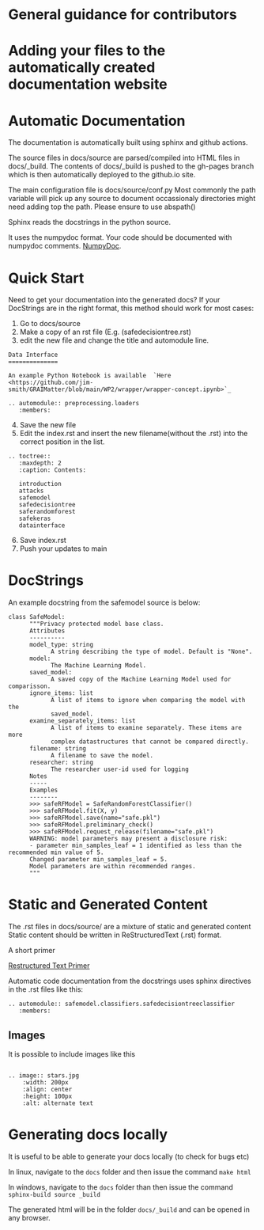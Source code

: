 # General guidance for contributors


# Adding your files to the automatically created documentation website
Automatic Documentation
=======================

The documentation is automatically built using sphinx and github actions.

The source files in docs/source are parsed/compiled into HTML files in docs/_build.
The contents of docs/_build is pushed to the gh-pages branch which is then automatically 
deployed to the github.io site. 

The main configuration file is docs/source/conf.py
Most commonly the path variable will pick up any source to document
occassionaly directories might need adding top the path. Please ensure to use abspath()

Sphinx reads the docstrings in the python source.

It uses the numpydoc format. Your code should be documented with numpydoc comments.
[NumpyDoc](https://numpydoc.readthedocs.io/en/latest/format.html). 

Quick Start
===========

Need to get your documentation into the generated docs?
If your DocStrings are in the right format, this method should work for most cases:

1. Go to docs/source
2. Make a copy of an rst file (E.g. (safedecisiontree.rst)
3. edit the new file and change the title and automodule line.
```
Data Interface
==============
 
An example Python Notebook is available  `Here <https://github.com/jim-smith/GRAIMatter/blob/main/WP2/wrapper/wrapper-concept.ipynb>`_
 
.. automodule:: preprocessing.loaders
   :members:
```

4. Save the new file
5. Edit the index.rst and insert the new filename(without the .rst) into the correct position in the list.
```
.. toctree::
   :maxdepth: 2
   :caption: Contents:
 
   introduction
   attacks
   safemodel
   safedecisiontree
   saferandomforest
   safekeras
   datainterface
```

6. Save index.rst
7. Push your updates to main

DocStrings
==========

An example docstring from
the safemodel source is below: 

```
class SafeModel:
      """Privacy protected model base class.
      Attributes
      ----------
      model_type: string
            A string describing the type of model. Default is "None".
      model:
            The Machine Learning Model. 
      saved_model:
            A saved copy of the Machine Learning Model used for comparisson.
      ignore_items: list
            A list of items to ignore when comparing the model with the 
            saved_model.
      examine_separately_items: list
            A list of items to examine separately. These items are more 
            complex datastructures that cannot be compared directly.
      filename: string
            A filename to save the model. 
      researcher: string
            The researcher user-id used for logging 
      Notes
      -----
      Examples
      --------
      >>> safeRFModel = SafeRandomForestClassifier()
      >>> safeRFModel.fit(X, y)
      >>> safeRFModel.save(name="safe.pkl")
      >>> safeRFModel.preliminary_check()
      >>> safeRFModel.request_release(filename="safe.pkl")
      WARNING: model parameters may present a disclosure risk:
      - parameter min_samples_leaf = 1 identified as less than the recommended min value of 5.
      Changed parameter min_samples_leaf = 5.
      Model parameters are within recommended ranges.
      """
```

Static and Generated Content
============================

The .rst files in docs/source/ are a mixture of static and generated content
Static content should be written in ReStructuredText (.rst) format.

A short primer  

[Restructured Text Primer](https://thomas-cokelaer.info/tutorials/sphinx/rest_syntax.html#introduction)

Automatic code documentation from the docstrings uses sphinx directives in the .rst files like this:

```
.. automodule:: safemodel.classifiers.safedecisiontreeclassifier
   :members:
```
Images
------

It is possible to include images like this

```
 
.. image:: stars.jpg
    :width: 200px
    :align: center
    :height: 100px
    :alt: alternate text
```

Generating docs locally
=======================

It is useful to be able to generate your docs locally (to check for bugs etc)

In linux, navigate to the `docs` folder and then issue the command
`make html`

In windows, navigate to the `docs` folder than then issue the command
`sphinx-build source _build`

The generated html will be in the folder `docs/_build` and can be opened in any browser.



